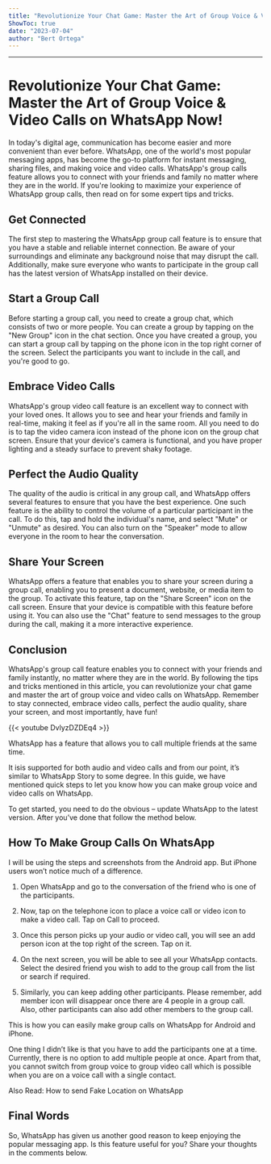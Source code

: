 ```yaml
---
title: "Revolutionize Your Chat Game: Master the Art of Group Voice & Video Calls on WhatsApp Now!"
ShowToc: true 
date: "2023-07-04"
author: "Bert Ortega"
---
```

*****
# Revolutionize Your Chat Game: Master the Art of Group Voice & Video Calls on WhatsApp Now!

In today's digital age, communication has become easier and more convenient than ever before. WhatsApp, one of the world's most popular messaging apps, has become the go-to platform for instant messaging, sharing files, and making voice and video calls. WhatsApp's group calls feature allows you to connect with your friends and family no matter where they are in the world. If you're looking to maximize your experience of WhatsApp group calls, then read on for some expert tips and tricks.

## Get Connected

The first step to mastering the WhatsApp group call feature is to ensure that you have a stable and reliable internet connection. Be aware of your surroundings and eliminate any background noise that may disrupt the call. Additionally, make sure everyone who wants to participate in the group call has the latest version of WhatsApp installed on their device.

## Start a Group Call

Before starting a group call, you need to create a group chat, which consists of two or more people. You can create a group by tapping on the "New Group" icon in the chat section. Once you have created a group, you can start a group call by tapping on the phone icon in the top right corner of the screen. Select the participants you want to include in the call, and you're good to go.

## Embrace Video Calls

WhatsApp's group video call feature is an excellent way to connect with your loved ones. It allows you to see and hear your friends and family in real-time, making it feel as if you're all in the same room. All you need to do is to tap the video camera icon instead of the phone icon on the group chat screen. Ensure that your device's camera is functional, and you have proper lighting and a steady surface to prevent shaky footage.

## Perfect the Audio Quality

The quality of the audio is critical in any group call, and WhatsApp offers several features to ensure that you have the best experience. One such feature is the ability to control the volume of a particular participant in the call. To do this, tap and hold the individual's name, and select "Mute" or "Unmute" as desired. You can also turn on the "Speaker" mode to allow everyone in the room to hear the conversation.

## Share Your Screen

WhatsApp offers a feature that enables you to share your screen during a group call, enabling you to present a document, website, or media item to the group. To activate this feature, tap on the "Share Screen" icon on the call screen. Ensure that your device is compatible with this feature before using it. You can also use the "Chat" feature to send messages to the group during the call, making it a more interactive experience.

## Conclusion

WhatsApp's group call feature enables you to connect with your friends and family instantly, no matter where they are in the world. By following the tips and tricks mentioned in this article, you can revolutionize your chat game and master the art of group voice and video calls on WhatsApp. Remember to stay connected, embrace video calls, perfect the audio quality, share your screen, and most importantly, have fun!

{{< youtube DvlyzDZDEq4 >}} 



WhatsApp has a feature that allows you to call multiple friends at the same time. 
 
It isis supported for both audio and video calls and from our point, it’s similar to WhatsApp Story to some degree. In this guide, we have mentioned quick steps to let you know how you can make group voice and video calls on WhatsApp.
 
To get started, you need to do the obvious – update WhatsApp to the latest version. After you’ve done that follow the method below.
 
## How To Make Group Calls On WhatsApp
 
I will be using the steps and screenshots from the Android app. But iPhone users won’t notice much of a difference.
 
1. Open WhatsApp and go to the conversation of the friend who is one of the participants.
 
2. Now, tap on the telephone icon to place a voice call or video icon to make a video call. Tap on Call to proceed.
 
3. Once this person picks up your audio or video call, you will see an add person icon at the top right of the screen. Tap on it.
 
4. On the next screen, you will be able to see all your WhatsApp contacts. Select the desired friend you wish to add to the group call from the list or search if required.
 
5. Similarly, you can keep adding other participants. Please remember, add member icon will disappear once there are 4 people in a group call. Also, other participants can also add other members to the group call.
 
This is how you can easily make group calls on WhatsApp for Android and iPhone.
 
One thing I didn’t like is that you have to add the participants one at a time. Currently, there is no option to add multiple people at once. Apart from that, you cannot switch from group voice to group video call which is possible when you are on a voice call with a single contact.
 
Also Read: How to send Fake Location on WhatsApp
 
## Final Words
 
So, WhatsApp has given us another good reason to keep enjoying the popular messaging app. Is this feature useful for you? Share your thoughts in the comments below.




